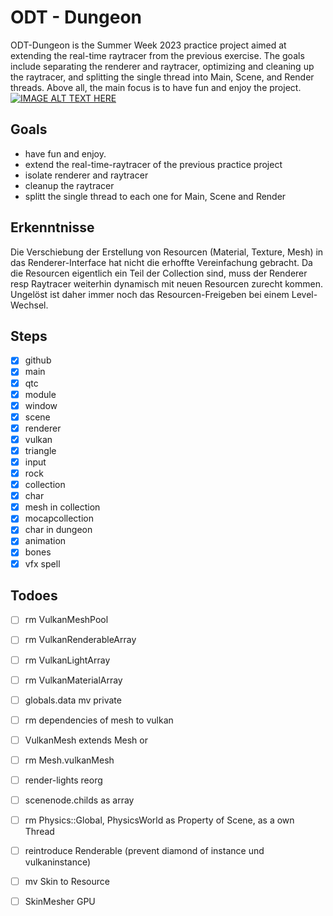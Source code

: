 # ODT - Dungeon
ODT-Dungeon is the Summer Week 2023 practice project aimed at extending the real-time raytracer from the previous exercise. The goals include separating the renderer and raytracer, optimizing and cleaning up the raytracer, and splitting the single thread into Main, Scene, and Render threads. Above all, the main focus is to have fun and enjoy the project.
[![IMAGE ALT TEXT HERE](https://img.youtube.com/vi/PeV8zA87vY4/0.jpg)](https://www.youtube.com/watch?v=PeV8zA87vY4)

## Goals
- have fun and enjoy. 
- extend the real-time-raytracer of the previous practice project
- isolate renderer and raytracer
- cleanup the raytracer 
- splitt the single thread to each one for Main, Scene and Render 

## Erkenntnisse
Die Verschiebung der Erstellung von Resourcen (Material, Texture, Mesh) in das Renderer-Interface hat nicht die erhoffte Vereinfachung gebracht. Da die Resourcen eigentlich ein Teil der Collection sind, muss der Renderer resp Raytracer weiterhin dynamisch mit neuen Resourcen zurecht kommen. Ungelöst ist daher immer noch das Resourcen-Freigeben bei einem Level-Wechsel. 

## Steps
- [x] github
- [x] main
- [x] qtc
- [x] module
- [x] window
- [x] scene
- [x] renderer
- [x] vulkan
- [x] triangle
- [x] input
- [x] rock
- [x] collection
- [x] char
- [x] mesh in collection
- [x] mocapcollection
- [x] char in dungeon
- [x] animation
- [x] bones
- [x] vfx spell

## Todoes
- [ ] rm VulkanMeshPool
- [ ] rm VulkanRenderableArray
- [ ] rm VulkanLightArray
- [ ] rm VulkanMaterialArray
- [ ] globals.data mv private
- [ ] rm dependencies of mesh to vulkan
- [ ] VulkanMesh extends Mesh or
- [ ] rm Mesh.vulkanMesh
- [ ] render-lights reorg
- [ ] scenenode.childs as array 
- [ ] rm Physics::Global, PhysicsWorld as Property of Scene, as a own Thread
- [ ] reintroduce Renderable (prevent diamond of instance und vulkaninstance)
- [ ] mv Skin to Resource
- [ ] SkinMesher GPU

